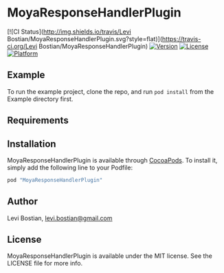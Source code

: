 # MoyaResponseHandlerPlugin

[![CI Status](http://img.shields.io/travis/Levi Bostian/MoyaResponseHandlerPlugin.svg?style=flat)](https://travis-ci.org/Levi Bostian/MoyaResponseHandlerPlugin)
[![Version](https://img.shields.io/cocoapods/v/MoyaResponseHandlerPlugin.svg?style=flat)](http://cocoapods.org/pods/MoyaResponseHandlerPlugin)
[![License](https://img.shields.io/cocoapods/l/MoyaResponseHandlerPlugin.svg?style=flat)](http://cocoapods.org/pods/MoyaResponseHandlerPlugin)
[![Platform](https://img.shields.io/cocoapods/p/MoyaResponseHandlerPlugin.svg?style=flat)](http://cocoapods.org/pods/MoyaResponseHandlerPlugin)

## Example

To run the example project, clone the repo, and run `pod install` from the Example directory first.

## Requirements

## Installation

MoyaResponseHandlerPlugin is available through [CocoaPods](http://cocoapods.org). To install
it, simply add the following line to your Podfile:

```ruby
pod "MoyaResponseHandlerPlugin"
```

## Author

Levi Bostian, levi.bostian@gmail.com

## License

MoyaResponseHandlerPlugin is available under the MIT license. See the LICENSE file for more info.
